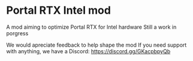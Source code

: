 # Portal RTX Intel mod
 A mod aiming to optimize Portal RTX for Intel hardware
 Still a work in porgress

 We would apreciate feedback to help shape the mod
 If you need support with anything, we have a Discord: https://discord.gg/GKacpbpyQb